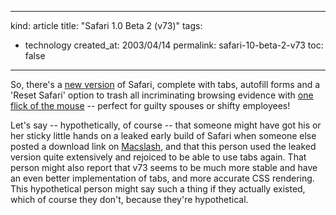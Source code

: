 -----
kind: article
title: "Safari 1.0 Beta 2 (v73)"
tags:
- technology
created_at: 2003/04/14
permalink: safari-10-beta-2-v73
toc: false
-----

<p>So, there's a <a href="http://www.apple.com/safari/">new version</a> of Safari, complete with tabs, autofill forms and a 'Reset Safari' option to trash all incriminating browsing evidence with <a href="http://www.oreillynet.com/cs/user/view/wlg/3059">one flick of the mouse</a> -- perfect for guilty spouses or shifty employees!</p>

<p>Let's say -- hypothetically, of course -- that someone might have got his or her sticky little hands on a leaked early build of Safari when someone else posted a download link on <a href="http://www.macslash.org/article.pl?sid=03/02/24/1351255&amp;mode=thread">Macslash</a>, and that this person used the leaked version quite extensively and rejoiced to be able to use tabs again. That person might also report that v73 seems to be much more stable and have an even better implementation of tabs, and more accurate CSS rendering. This hypothetical person might say such a thing if they actually existed, which of course they don't, because they're hypothetical.</p>


